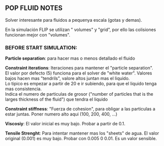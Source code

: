 ## POP FLUID NOTES

Solver interesante para fluidos a pequenya escala (gotas y demas). 

En la simulación FLIP se utilizan " volumes" y "grid", por ello las colisiones funcionan mejor con "volumes".   

### BEFORE START SIMULATION:   
**Particle separation**: para hacer mas o menos detallado el fluido   

**Constraint iterations**: Iteraciones para mantener el "particle separation".   
El valor por defecto (5) funciona para el solver de "white water". Valores bajos hacen mas "tendrils", valore altos juntan mas el liquido.   
Lo tipico es empezar a partir de 20 e ir subiendo, para que el liquido tenga mas consistencia.   
Indica el numero de particulas de grosor ("number of particles that is the larges thickness of the fluid") que tendra el liquido    

**Constraint stiffness**: "Fuerza de cohesion", para obligar a las particulas a estar juntas. Poner numero alto aqui (100, 200, 400, ...)   

**Viscosiy**: El valor inicial es muy bajo. Probar a partir de 0.1.    

**Tensile Strenght**: Para intentar mantener mas los "sheets" de agua. El valor original (0.001) es muy bajo. Probar con 0.005 0 0.01. Es un valor sensible.    
